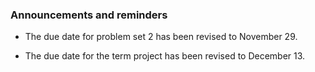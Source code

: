 ### Announcements and reminders

- The due date for problem set 2 has been revised to November 29.

- The due date for the term project has been revised to December 13.
